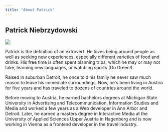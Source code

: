 ```yaml
---
title: "About Patrick"
---
```


## Patrick Niebrzydowski

<img src="/images/pat-grad.jpg" class="float-right" />

Patrick is the definition of an extrovert. He loves being around people as well as seeking new experiences, especially different varieties of food and drinks. His free time is often spent planning trips, which he may or may not take, learning new languages, or watching sports (Go Green!).

Raised in suburban Detroit, he once told his family he never saw much reason to leave his immediate surroundings. Now, he's been living in Austria for five years and has traveled to dozens of countries around the world. 

Before moving to Austria, he earned bachelors degrees at Michigan State University in Advertising and Telecommunication, Information Studies and Media and worked a few years as a Web developer in Ann Arbor and Detroit. Later, he earned a masters degree in Interactive Media at the University of Applied Sciences Upper Austria in Hagenberg and is now working in Vienna as a frontend developer in the travel industry.
